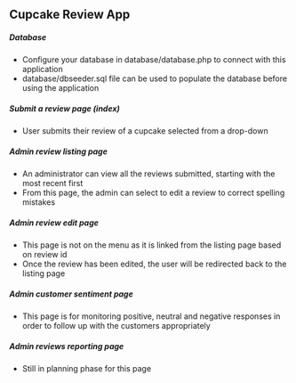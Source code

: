 Cupcake Review App
-----------------------
##### Database
- Configure your database in database/database.php to connect with this application
- database/dbseeder.sql file can be used to populate the database before using the application

##### Submit a review page (index)
- User submits their review of a cupcake selected from a drop-down

##### Admin review listing page
- An administrator can view all the reviews submitted, starting with the most recent first
- From this page, the admin can select to edit a review to correct spelling mistakes

##### Admin review edit page
- This page is not on the menu as it is linked from the listing page based on review id
- Once the review has been edited, the user will be redirected back to the listing page

##### Admin customer sentiment page
- This page is for monitoring positive, neutral and negative responses in order to follow up with the customers appropriately

##### Admin reviews reporting page
- Still in planning phase for this page
